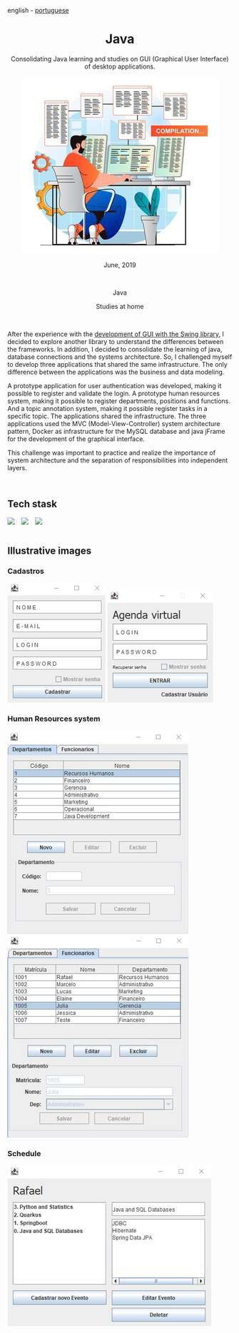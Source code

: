 <!-- LANGUAGE -->
<!-- LANGUAGE -->
<!-- LANGUAGE -->
english -
[portuguese](README_pt-br.md)
<br>  


<!-- HEADER -->
<!-- HEADER -->
<!-- HEADER -->
<h1 align="center">Java</h1>
<p align="center">Consolidating Java learning and studies on GUI (Graphical User Interface) of desktop applications.
</p>

<p align="center">
        <img    style="margin: auto; display: block;"
                src="../../resources/logo.jpg"/>
</p>


<!-- DATE -->
<!-- DATE -->
<!-- DATE -->
<p align="center">
        <span>June</span>,
        <span>2019</span></p>
<br>


<!-- LOCAL -->
<!-- LOCAL -->
<!-- LOCAL -->
<p align="center">
        <!-- <span>Java </span> - -->
        <span>Java</span></p>
<p align="center">
        <!-- <span>Análise e Desenvolvimento de Sistemas</span> - -->
        <span>Studies at home</span></p>
<br>


<!-- TEXT -->
<!-- TEXT -->
<!-- TEXT -->
<!-- goals -->
<!--  just objectives, no results or opinions.-->
<p align="left">After the experience with the <a href="../20190604_usj_calculator_swing_gui/README.md">development of GUI with the Swing library</a>, I decided to explore another library to understand the differences between the frameworks. In addition, I decided to consolidate the learning of java, database connections and the systems architecture. So, I challenged myself to develop three applications that shared the same infrastructure. The only difference between the applications was the business and data modeling.
</p>
<!-- results -->
<!-- just results, no objectives or opinions -->
<p align="left">A prototype application for user authentication was developed, making it possible to register and validate the login. A prototype human resources system, making it possible to register departments, positions and functions. And a topic annotation system, making it possible register tasks in a specific topic. The applications shared the infrastructure. The three applications used the MVC (Model-View-Controller) system architecture pattern, Docker as infrastructure for the MySQL database and java jFrame for the development of the graphical interface.</p>
<!-- conclusion -->
<!-- just opinions, no objectives or results -->
<p align="left">This challenge was important to practice and realize the importance of system architecture and the separation of responsibilities into independent layers.</p>
<br>


<!-- TECH -->
<!-- TECH -->
<!-- TECH -->
## Tech stask
<div style="display: flex; justify-content: left;">
        <img    style="margin-right: 15px;"
                src="https://img.shields.io/badge/Java-ED8B00?style=for-the-badge&logo=java&logoColor=white"/>
        <img    style="margin-right: 15px;"
                src="https://img.shields.io/badge/MySQL-00000F?style=for-the-badge&logo=mysql&logoColor=white"/>
        <img    style="margin-right: 15px;"
                src="https://img.shields.io/badge/Docker-2496ED?style=for-the-badge&logo=docker&logoColor=white"/>
</div>
<br>


<!-- IMAGES -->
<!-- IMAGES -->
<!-- IMAGES -->
## Illustrative images

### Cadastros
<div>
        <img    style="margin: 0; "
                src="resources/register_app0.jpg"/>
        <img    style="margin: 0; "
                src="resources/register_app1.jpg"/>
</div>

### Human Resources system
<div>
        <img    style="margin: 0; "
                src="resources/hr_system_app0.jpg"/>
        <img    style="margin: 0; "
                src="resources/hr_system_app1.jpg"/>
</div>

### Schedule
<div>
        <img    style="margin: 0; "
                src="resources/schedule_app0.jpg"/>
</div>